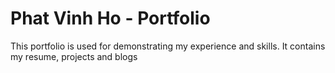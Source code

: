 # Phat Vinh Ho - Portfolio
This portfolio is used for demonstrating my experience and skills. It contains my resume, projects and blogs 
